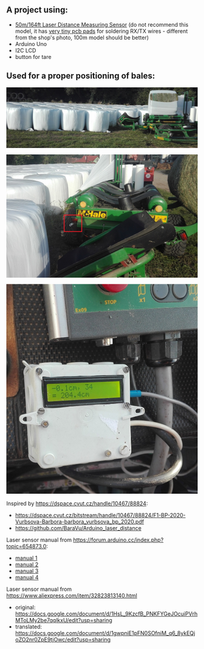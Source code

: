 ## A project using:
- [50m/164ft Laser Distance Measuring Sensor](https://www.aliexpress.com/item/32793950499.html?spm=2114.12010610.8148356.13.781e399eK4pNj7)
(do not recommend this model, it has [very tiny pcb pads](laser.jpg) for soldering RX/TX wires - different from the shop's photo, 100m model should be better)
- Arduino Uno
- I2C LCD
- button for tare

## Used for a proper positioning of bales:
![](bales.jpg)

![](sensor.jpg)

![](display.jpg)



Inspired by https://dspace.cvut.cz/handle/10467/88824:
- https://dspace.cvut.cz/bitstream/handle/10467/88824/F1-BP-2020-Vurbsova-Barbora-barbora_vurbsova_bp_2020.pdf  
- https://github.com/BaraVu/Arduino_laser_distance


Laser sensor manual from https://forum.arduino.cc/index.php?topic=654873.0:
- [manual 1](https://raw.githubusercontent.com/krasa/ArduinoLaserDistance/master/manual%201.jpg)
- [manual 2](https://raw.githubusercontent.com/krasa/ArduinoLaserDistance/master/manual%202.jpg)
- [manual 3](https://raw.githubusercontent.com/krasa/ArduinoLaserDistance/master/manual%203.jpg)
- [manual 4](https://raw.githubusercontent.com/krasa/ArduinoLaserDistance/master/manual%204.jpg)


Laser sensor manual from https://www.aliexpress.com/item/32823813140.html
- original: https://docs.google.com/document/d/1HsL_9KzcfB_PNKFYGeJOcuiPVrhMToLMy2be7qqlkxU/edit?usp=sharing
- translated: https://docs.google.com/document/d/1gwpniE1pFN0SOfniM_q6_8ykEQjoZO2nr0ZpE9tjOwc/edit?usp=sharing
